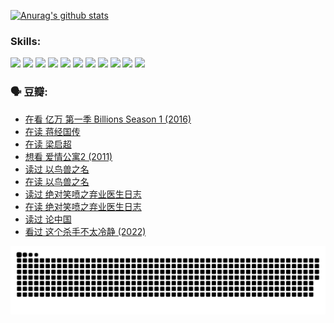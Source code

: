 
[![Anurag's github stats](https://github-readme-stats.vercel.app/api?username=w940853815)](https://github.com/anuraghazra/github-readme-stats)

### Skills:

<code><img height="32" src="https://cdn.jsdelivr.net/npm/simple-icons@v5/icons/python.svg"></code>
<code><img height="32" src="https://cdn.jsdelivr.net/npm/simple-icons@v5/icons/javascript.svg"></code>
<code><img height="32" src="https://cdn.jsdelivr.net/npm/simple-icons@v5/icons/django.svg"></code>
<code><img height="32" src="https://cdn.jsdelivr.net/npm/simple-icons@v5/icons/flask.svg"></code>
<code><img height="32" src="https://cdn.jsdelivr.net/npm/simple-icons@v5/icons/vuetify.svg"></code>
<code><img height="32" src="https://cdn.jsdelivr.net/npm/simple-icons@v5/icons/git.svg"></code>
<code><img height="32" src="https://cdn.jsdelivr.net/npm/simple-icons@v5/icons/docker.svg"></code>
<code><img height="32" src="https://cdn.jsdelivr.net/npm/simple-icons@v5/icons/postgresql.svg"></code>
<code><img height="32" src="https://cdn.jsdelivr.net/npm/simple-icons@v5/icons/elasticsearch.svg"></code>
<code><img height="32" src="https://cdn.jsdelivr.net/npm/simple-icons@v5/icons/macos.svg"></code>
<code><img height="32" src="https://cdn.jsdelivr.net/npm/simple-icons@v5/icons/linux.svg"></code>

### 🗣 豆瓣:

<!-- DOUBAN-ACTIVITIES:START -->
- [在看 亿万 第一季 Billions Season 1‎ (2016)](https://www.douban.com/people/136069238/status/3878098700/?_i=53355595)
- [在读 蒋经国传](https://www.douban.com/people/136069238/status/3877458956/?_i=53355595)
- [在读 梁启超](https://www.douban.com/people/136069238/status/3876806133/?_i=53355595)
- [想看 爱情公寓2‎ (2011)](https://www.douban.com/people/136069238/status/3876682115/?_i=53355595)
- [读过 以鸟兽之名](https://www.douban.com/people/136069238/status/3876369302/?_i=53355595)
- [在读 以鸟兽之名](https://www.douban.com/people/136069238/status/3869094471/?_i=53355595)
- [读过 绝对笑喷之弃业医生日志](https://www.douban.com/people/136069238/status/3869093225/?_i=53355595)
- [在读 绝对笑喷之弃业医生日志](https://www.douban.com/people/136069238/status/3862106751/?_i=53355595)
- [读过 论中国](https://www.douban.com/people/136069238/status/3862105795/?_i=53355595)
- [看过 这个杀手不太冷静‎ (2022)](https://www.douban.com/people/136069238/status/3856458693/?_i=53355595)
<!-- DOUBAN-ACTIVITIES:END -->


![Snake animation](https://raw.githubusercontent.com/w940853815/w940853815/output/github-contribution-grid-snake.svg)

<!--
**w940853815/w940853815** is a ✨ _special_ ✨ repository because its `README.md` (this file) appears on your GitHub profile.

Here are some ideas to get you started:

- 🔭 I’m currently working on ...
- 🌱 I’m currently learning ...
- 👯 I’m looking to collaborate on ...
- 🤔 I’m looking for help with ...
- 💬 Ask me about ...
- 📫 How to reach me: ...
- 😄 Pronouns: ...
- ⚡ Fun fact: ...
-->
